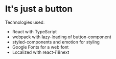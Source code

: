 # It's just a button

Technologies used:

- React with TypeScript
- webpack with lazy-loading of button-component
- styled-components and emotion for styling
- Google Fonts for a web font
- Localized with react-i18next

